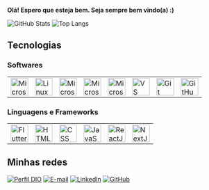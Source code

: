 **Olá! Espero que esteja bem. Seja sempre bem vindo(a) :)**

![GitHub Stats](https://github-readme-stats.vercel.app/api?username=esantos1&theme=transparent&bg_color=000&border_color=30A3DC&show_icons=true&icon_color=30A3DC&title_color=E94D5F&text_color=FFF&&include_all_commits=true&locale=pt-br)
![Top Langs](https://github-readme-stats-git-masterrstaa-rickstaa.vercel.app/api/top-langs/?username=esantos1&layout=compact&bg_color=000&border_color=30A3DC&title_color=E94D5F&text_color=FFF&locale=pt-br)

## Tecnologias

### Softwares

<table>
    <tr>
        <td><img src="https://www.svgrepo.com/show/382713/windows-applications.svg" width=40 title="Microsoft Windows"></td>
        <td><img src="https://www.svgrepo.com/show/448236/linux.svg" width=40 title="Linux"></td>
        <td><img src="https://www.svgrepo.com/show/374187/word.svg" width=40 title="Microsoft Word"></td>
        <td><img src="https://www.svgrepo.com/show/373989/powerpoint.svg" width=40 title="Microsoft PowerPoint"></td>
        <td><img src="https://www.svgrepo.com/show/373589/excel.svg" width=40 title="Microsoft Excel"></td>
        <td><img src="https://www.svgrepo.com/show/374171/vscode.svg" width=40 title="VS Code"></td>
        <td><img src="https://www.svgrepo.com/show/452210/git.svg" width=40 title="Git"></td>
        <td><img src="https://www.svgrepo.com/show/512317/github-142.svg" width=40 title="GitHub"></td>
    </tr>
</table>

### Linguagens e Frameworks

<table>
    <tr>
        <td><img src="https://www.svgrepo.com/show/373604/flutter.svg" width=40 title="Flutter"></td>
        <td><img src="https://www.svgrepo.com/show/452228/html-5.svg" width=40 title="HTML"></td>
        <td><img src="https://www.svgrepo.com/show/452185/css-3.svg" width=40 title="CSS"></td>
        <td><img src="https://www.svgrepo.com/show/452045/js.svg" width=40 title="JavaScript"></td>
        <td><img src="https://www.svgrepo.com/show/452092/react.svg" width=40 title="ReactJS"></td>
        <td><img src="https://www.svgrepo.com/show/354113/nextjs-icon.svg" width=40 title="NextJS"></td>
    </tr>
</table>

## Minhas redes

[![Perfil DIO](https://img.shields.io/badge/-Perfil%20DIO-cd4d6b?style=for-the-badge)](https://web.dio.me/users/erickgomes_eg94/)
[![E-mail](https://img.shields.io/badge/-Email-D93025?style=for-the-badge&logo=gmail&logoColor=FFF)](mailto:ericksantodev@gmail.com)
[![LinkedIn](https://img.shields.io/badge/-LinkedIn-0077B5?style=for-the-badge&logo=linkedin&logoColor=FFF)](https://www.linkedin.com/in/ericksantos11/)
[![GitHub](https://img.shields.io/badge/-GitHub-181717?style=for-the-badge&logo=GitHub&logoColor=FFF)](https://www.github.com/esantos1/)
